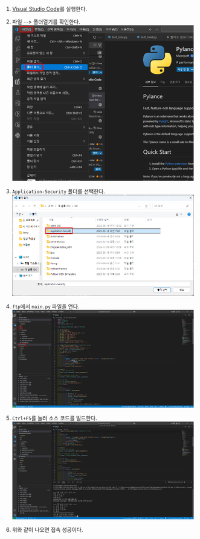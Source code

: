 
1. [Visual Studio Code](../../utils/Visual%20Studio%20Code.md)를 실행한다.
		
2. 파일 --> 폴더열기를 확인한다.
	![](attachments/Pasted%20image%2020250316073140.png)
		
3. `Application-Security` 폴더를 선택한다.
	![](attachments/Pasted%20image%2020250316073221.png)
	
4. `ftp`에서 `main.py` 파일을 연다.
	![](attachments/Pasted%20image%2020250316073357.png)
		
5. `Ctrl+F5`를 눌러 소스 코드를 빌드한다.
	![](attachments/Pasted%20image%2020250316073550.png)
	
6. 위와 같이 나오면 접속 성공이다.